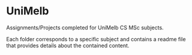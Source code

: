 # UniMelb

Assignments/Projects completed for UniMelb CS MSc subjects.

Each folder corresponds to a specific subject and contains a readme file that provides details about the contained content. 
